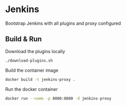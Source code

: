 # Jenkins #

Bootstrap Jenkins with all plugins and proxy configured

## Build & Run ##

Download the plugins locally

``` sh
./download-plugins.sh
```

Build the container image

``` sh
docker build -t jenkins-proxy .
```

Run the docker container

```sh
docker run --name -p 8080:8080 -d jenkins-proxy
```
